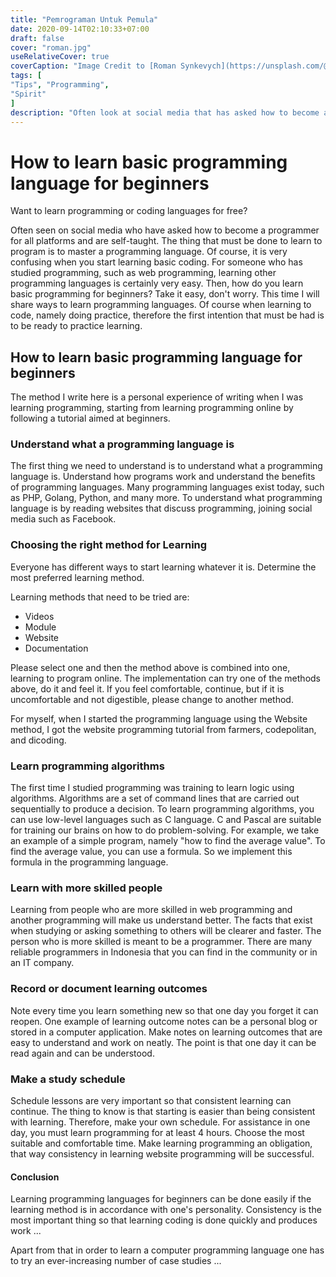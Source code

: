 ```yaml
---
title: "Pemrograman Untuk Pemula"
date: 2020-09-14T02:10:33+07:00
draft: false
cover: "roman.jpg"
useRelativeCover: true
coverCaption: "Image Credit to [Roman Synkevych](https://unsplash.com/@synkevych?utm_source=unsplash&amp;utm_medium=referral&amp;utm_content=creditCopyText) Unsplash"
tags: [
"Tips", "Programming",
"Spirit"
]
description: "Often look at social media that has asked how to become a programmer for all the platforms and do it self-taught. The thing to do to learn programming is to master programming language. It certainly gets a lot confusing when it starts learning basic coding."
---
```


# How to learn basic programming language for beginners

Want to learn programming or coding languages ​​for free?

Often seen on social media who have asked how to become a programmer for all platforms and are self-taught.
The thing that must be done to learn to program is to master a programming language. Of course, it is very confusing when you start learning basic coding.
For someone who has studied programming, such as web programming, learning other programming languages ​​is certainly very easy.
Then, how do you learn basic programming for beginners?
Take it easy, don't worry. This time I will share ways to learn programming languages.
Of course when learning to code, namely doing practice, therefore the first intention that must be had is to be ready to practice learning.

## How to learn basic programming language for beginners

The method I write here is a personal experience of writing when I was learning programming, starting from learning programming online by following a tutorial aimed at beginners.

### Understand what a programming language is

The first thing we need to understand is to understand what a programming language is. Understand how programs work and understand the benefits of programming languages.
Many programming languages ​​exist today, such as PHP, Golang, Python, and many more.
To understand what programming language is by reading websites that discuss programming, joining social media such as Facebook.

### Choosing the right method for Learning

Everyone has different ways to start learning whatever it is. Determine the most preferred learning method.

Learning methods that need to be tried are:
- Videos
- Module
- Website
- Documentation

Please select one and then the method above is combined into one, learning to program online. The implementation can try one of the methods above, do it and feel it. If you feel comfortable, continue, but if it is uncomfortable and not digestible, please change to another method.

For myself, when I started the programming language using the Website method, I got the website programming tutorial from farmers, codepolitan, and dicoding.

### Learn programming algorithms

The first time I studied programming was training to learn logic using algorithms. Algorithms are a set of command lines that are carried out sequentially to produce a decision.
To learn programming algorithms, you can use low-level languages ​​such as C language. C and Pascal are suitable for training our brains on how to do problem-solving.
For example, we take an example of a simple program, namely "how to find the average value". To find the average value, you can use a formula. So we implement this formula in the programming language.

### Learn with more skilled people

Learning from people who are more skilled in web programming and another programming will make us understand better. The facts that exist when studying or asking something to others will be clearer and faster.
The person who is more skilled is meant to be a programmer. There are many reliable programmers in Indonesia that you can find in the community or in an IT company.

### Record or document learning outcomes

Note every time you learn something new so that one day you forget it can reopen. One example of learning outcome notes can be a personal blog or stored in a computer application.
Make notes on learning outcomes that are easy to understand and work on neatly. The point is that one day it can be read again and can be understood.

### Make a study schedule

Schedule lessons are very important so that consistent learning can continue. The thing to know is that starting is easier than being consistent with learning.
Therefore, make your own schedule. For assistance in one day, you must learn programming for at least 4 hours. Choose the most suitable and comfortable time. Make learning programming an obligation, that way consistency in learning website programming will be successful.

#### Conclusion
Learning programming languages for beginners can be done easily if the learning method is in accordance with one's personality. Consistency is the most important thing so that learning coding is done quickly and produces work ...

Apart from that in order to learn a computer programming language one has to try an ever-increasing number of case studies ...  